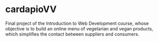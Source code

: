 # cardapioVV
Final project of the Introduction to Web Development course, whose objective is to build an online menu of vegetarian and vegan products, which simplifies the contact between suppliers and consumers.
